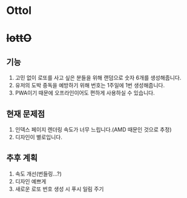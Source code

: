 # Ottol
# ~~lottO~~

## 기능
1. 고민 없이 로또를 사고 싶은 분들을 위해 랜덤으로 숫자 6개를 생성해줍니다.
2. 유저의 도박 중독을 예방하기 위해 번호는 1주일에 1번 생성해줍니다.
3. PWA이기 때문에 오프라인이어도 편하게 사용하실 수 있습니다.

## 현재 문제점
1. 인덱스 페이지 렌더링 속도가 너무 느립니다.(AMD 때문인 것으로 추정)
2. 디자인이 별로입니다.

## 추후 계획
1. 속도 개선(번들링...?)
2. 디자인 예쁘게
3. 새로운 로또 번호 생성 시 푸시 일림 주기

